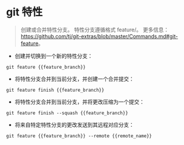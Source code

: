 # git 特性

> 创建或合并特性分支。
> 特性分支遵循格式 feature/<name>。
> 更多信息：<https://github.com/tj/git-extras/blob/master/Commands.md#git-feature>。

- 创建并切换到一个新的特性分支：

`git feature {{feature_branch}}`

- 将特性分支合并到当前分支，并创建一个合并提交：

`git feature finish {{feature_branch}}`

- 将特性分支合并到当前分支，并将更改压缩为一个提交：

`git feature finish --squash {{feature_branch}}`

- 将来自特定特性分支的更改发送到其远程对应分支：

`git feature {{feature_branch}} --remote {{remote_name}}`